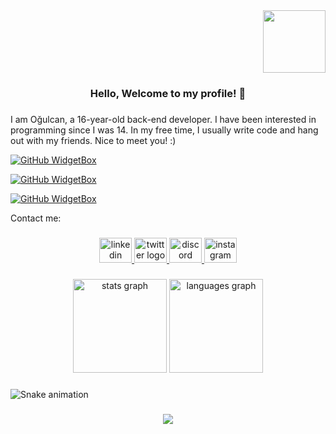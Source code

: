 <div align="right">
  <img height="100" src="https://i.imgflip.com/65efzo.gif"  />
</div>

###

<h3 align="center">Hello, Welcome to my profile! 👋</h3>

###

<p align="left"></p>

###

<p align="left">I am Oğulcan, a 16-year-old back-end developer. I have been interested in programming since I was 14. In my free time, I usually write code and hang out with my friends. Nice to meet you! :)</p>




[![GitHub WidgetBox](https://github-widgetbox.vercel.app/api/skills?languages=js,ts,python,go,bash,json&theme=darkmode&includeNames=true)](https://github.com/ogulcan-dev)

[![GitHub WidgetBox](https://github-widgetbox.vercel.app/api/skills?frameworks=nuxt,next,django,express&theme=darkmode&includeNames=true)](https://github.com/ogulcan-dev)

[![GitHub WidgetBox](https://github-widgetbox.vercel.app/api/skills?tools=git,docker,npm,yarn,firebase,mongodb,vercel,redis,nodejs,heroku,aws,mysql&theme=darkmode&includeNames=true)](https://github.com/ogulcan-dev)




<p align="left">Contact me:</p>

###

<div align="center">
  <a href="https://www.linkedin.com/in/o%C4%9Fulcan%C3%B6/" target="_blank">
    <img src="https://raw.githubusercontent.com/maurodesouza/profile-readme-generator/master/src/assets/icons/social/linkedin/default.svg" width="52" height="40" alt="linkedin logo"  />
  </a>
  <a href="https://twitter.com/ogulcanztrk1" target="_blank">
    <img src="https://raw.githubusercontent.com/maurodesouza/profile-readme-generator/master/src/assets/icons/social/twitter/default.svg" width="52" height="40" alt="twitter logo"  />
  </a>
  <a href="https://discord.com/users/1047222762638422137" target="_blank">
    <img src="https://raw.githubusercontent.com/maurodesouza/profile-readme-generator/master/src/assets/icons/social/discord/default.svg" width="52" height="40" alt="discord logo"  />
  </a>
  <a href="https://instagram.com/ogulcanztrk" target="_blank">
    <img src="https://raw.githubusercontent.com/maurodesouza/profile-readme-generator/master/src/assets/icons/social/instagram/default.svg" width="52" height="40" alt="instagram logo"  />
  </a>
</div>

###

<p align="left"></p>

###

<div align="center">
  <img src="https://github-readme-stats.vercel.app/api?hide_title=false&hide_rank=false&show_icons=true&include_all_commits=true&count_private=true&disable_animations=false&theme=vue-dark&locale=en&hide_border=false&username=ogulcan-dev" height="150" alt="stats graph"  />
  <img src="https://github-readme-stats.vercel.app/api/top-langs?locale=en&hide_title=false&layout=compact&card_width=320&langs_count=5&theme=vue-dark&hide_border=false&username=ogulcan-dev" height="150" alt="languages graph"  />
</div>

###

<p align="left"></p>

###

<img src="https://github.com/ogulcan-dev/ogulcan-dev/blob/output/snake.svg" alt="Snake animation" />

###

<p align="left"></p>

###

<div align="center">
  <img src="https://profile-counter.glitch.me/ogulcan-dev/count.svg?"  />
</div>

###
